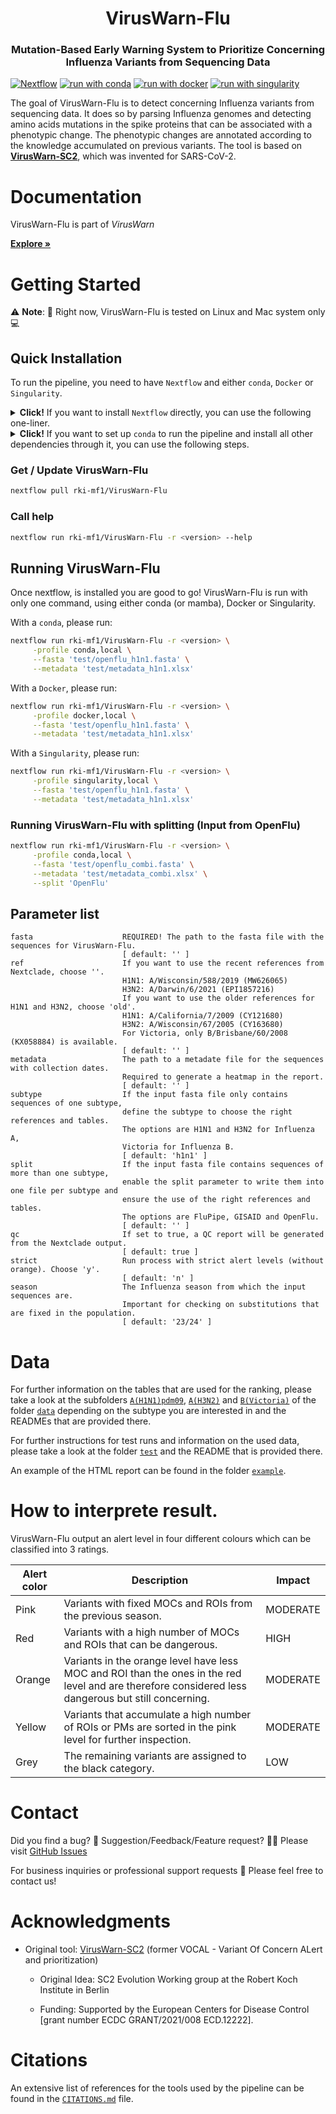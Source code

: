 <div id="top"></div>

<div align="center">
<h1 align="center"> VirusWarn-Flu </h1>
<h3 align="center"> Mutation-Based Early Warning System to Prioritize Concerning Influenza Variants from Sequencing Data </h3>
</div>

[![Nextflow](https://img.shields.io/badge/nextflow%20DSL2-%E2%89%A522.10.1-23aa62.svg)](https://www.nextflow.io/)
[![run with conda](https://img.shields.io/badge/run%20with-conda-3EB049?labelColor=000000&logo=anaconda)](https://docs.conda.io/en/latest/)
[![run with docker](https://img.shields.io/badge/run%20with-docker-0db7ed?labelColor=000000&logo=docker)](https://www.docker.com/)
[![run with singularity](https://img.shields.io/badge/run%20with-singularity-1d355c.svg?labelColor=000000)](https://sylabs.io/docs/)

The goal of VirusWarn-Flu is to detect concerning Influenza variants from sequencing data.
It does so by parsing Influenza genomes and detecting amino acids mutations in the spike proteins that can be associated with a phenotypic change. The phenotypic changes are annotated according to the knowledge accumulated on previous variants. 
The tool is based on <a href="https://github.com/rki-mf1/VirusWarn-SC2"><strong>VirusWarn-SC2</strong></a>, which was invented for SARS-CoV-2.


# Documentation

VirusWarn-Flu is part of *VirusWarn*

<a href="https://rki-mf1.github.io/viruswarn-doc/"><strong>Explore »</strong></a>


# Getting Started

⚠️ **Note**: 🔌 Right now, VirusWarn-Flu is tested on Linux and Mac system only 💻 

## Quick Installation

To run the pipeline, you need to have `Nextflow` and either `conda`, `Docker` or `Singularity`.

<details><summary><strong>Click!</strong> If you want to install <code>Nextflow</code> directly, you can use the following one-liner. </summary>

```bash
wget -qO- https://get.nextflow.io | bash
```
</details>

<details><summary><strong>Click!</strong> If you want to set up <code>conda</code> to run the pipeline and install all other dependencies through it, you can use the following steps. </summary>

Use the following bash commands if you are working on **Linux**:
```bash
wget https://repo.anaconda.com/miniconda/Miniconda3-latest-Linux-x86_64.sh
bash Miniconda3-latest-Linux-x86_64.sh
```

Use the following bash commands if you are working on **Mac**:
```bash
wget https://repo.anaconda.com/miniconda/Miniconda3-latest-MacOSX-arm64.sh
bash Miniconda3-latest-MacOSX-arm64.sh
```

Then, `Nextflow` an be installed over `conda`:
```bash
conda create -n nextflow -c bioconda nextflow
conda activate nextflow
```
</details>

### Get / Update VirusWarn-Flu

```bash
nextflow pull rki-mf1/VirusWarn-Flu
```

### Call help

```bash
nextflow run rki-mf1/VirusWarn-Flu -r <version> --help
```

## Running VirusWarn-Flu

Once nextflow, is installed you are good to go! VirusWarn-Flu is run with only one command, using either conda (or mamba), Docker or Singularity. 

With a `conda`, please run:

```bash
nextflow run rki-mf1/VirusWarn-Flu -r <version> \
     -profile conda,local \
     --fasta 'test/openflu_h1n1.fasta' \
     --metadata 'test/metadata_h1n1.xlsx'
```

With a `Docker`, please run:

```bash
nextflow run rki-mf1/VirusWarn-Flu -r <version> \
     -profile docker,local \
     --fasta 'test/openflu_h1n1.fasta' \
     --metadata 'test/metadata_h1n1.xlsx'
```

With a `Singularity`, please run:

```bash
nextflow run rki-mf1/VirusWarn-Flu -r <version> \
     -profile singularity,local \
     --fasta 'test/openflu_h1n1.fasta' \
     --metadata 'test/metadata_h1n1.xlsx'
```

### Running VirusWarn-Flu with splitting (Input from OpenFlu)

```bash
nextflow run rki-mf1/VirusWarn-Flu -r <version> \
     -profile conda,local \
     --fasta 'test/openflu_combi.fasta' \
     --metadata 'test/metadata_combi.xlsx' \
     --split 'OpenFlu'
```

## Parameter list

```
fasta                    REQUIRED! The path to the fasta file with the sequences for VirusWarn-Flu.
                         [ default: '' ]
ref                      If you want to use the recent references from Nextclade, choose ''.
                         H1N1: A/Wisconsin/588/2019 (MW626065)
                         H3N2: A/Darwin/6/2021 (EPI1857216)
                         If you want to use the older references for H1N1 and H3N2, choose 'old'.
                         H1N1: A/California/7/2009 (CY121680)
                         H3N2: A/Wisconsin/67/2005 (CY163680)
                         For Victoria, only B/Brisbane/60/2008 (KX058884) is available.
                         [ default: '' ]
metadata                 The path to a metadate file for the sequences with collection dates.
                         Required to generate a heatmap in the report.
                         [ default: '' ]
subtype                  If the input fasta file only contains sequences of one subtype, 
                         define the subtype to choose the right references and tables.
                         The options are H1N1 and H3N2 for Influenza A,
                         Victoria for Influenza B.
                         [ default: 'h1n1' ]
split                    If the input fasta file contains sequences of more than one subtype, 
                         enable the split parameter to write them into one file per subtype and 
                         ensure the use of the right references and tables.
                         The options are FluPipe, GISAID and OpenFlu.
                         [ default: '' ]
qc                       If set to true, a QC report will be generated from the Nextclade output.
                         [ default: true ]
strict                   Run process with strict alert levels (without orange). Choose 'y'.
                         [ default: 'n' ]
season                   The Influenza season from which the input sequences are.
                         Important for checking on substitutions that are fixed in the population.
                         [ default: '23/24' ]
```


# Data

For further information on the tables that are used for the ranking, please take a look at the subfolders [`A(H1N1)pdm09`](data/A(H1N1)pdm09/), [`A(H3N2)`](data/A(H3N2)/) and [`B(Victoria)`](data/B(Victoria)/) of the folder [`data`](data/) depending on the subtype you are interested in and the READMEs that are provided there.

For further instructions for test runs and information on the used data, please take a look at the folder [`test`](test/) and the README that is provided there.

An example of the HTML report can be found in the folder [`example`](example/).


# How to interprete result.

VirusWarn-Flu output an alert level in four different colours which can be classified into 3 ratings.

| Alert color | Description |      Impact | 
| ----------- | ----------- | ----------- |
| Pink | Variants with fixed MOCs and ROIs from the previous season. | MODERATE |
| Red | Variants with a high number of MOCs and ROIs that can be dangerous.     | HIGH |
| Orange | Variants in the orange level have less MOC and ROI than the ones in the red level and are therefore considered less dangerous but still concerning.   | MODERATE |
| Yellow | Variants that accumulate a high number of ROIs or PMs are sorted in the pink level for further inspection.   | MODERATE |
| Grey | The remaining variants are assigned to the black category.             | LOW |


# Contact

Did you find a bug? 🐛 Suggestion/Feedback/Feature request? 👨‍💻
Please visit [GitHub Issues](https://github.com/rki-mf1/VirusWarn-Flu/issues)

For business inquiries or professional support requests 🍺
Please feel free to contact us!


# Acknowledgments

* Original tool: [VirusWarn-SC2](https://github.com/rki-mf1/VirusWarn-SC2) (former VOCAL - Variant Of Concern ALert and prioritization)

    * Original Idea: SC2 Evolution Working group at the Robert Koch Institute in Berlin

    * Funding: Supported by the European Centers for Disease Control [grant number ECDC GRANT/2021/008 ECD.12222].


# Citations

An extensive list of references for the tools used by the pipeline can be found in the [`CITATIONS.md`](CITATIONS.md) file.
